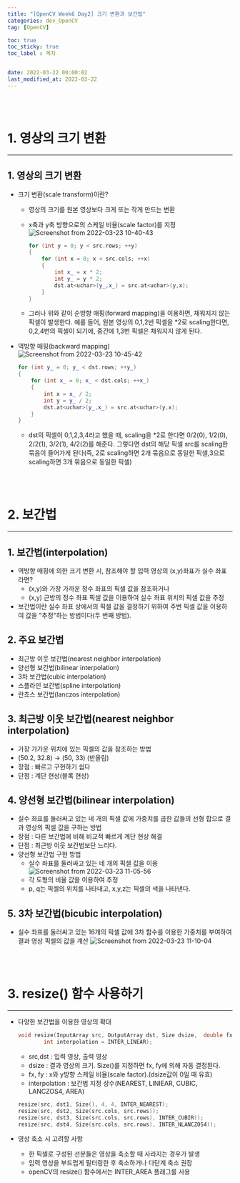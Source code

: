 ```yaml
---
title: "[OpenCV Week6 Day2] 크기 변환과 보간법"
categories: dev_OpenCV
tag: [OpenCV]

toc: true
toc_sticky: true
toc_label : 목차


date: 2022-03-22 00:00:02
last_modified_at: 2022-03-22
---
```

<br>
<br>

# 1. 영상의 크기 변환
---
## 1. 영상의 크기 변환
* 크기 변환(scale transform)이란?
    - 영상의 크기를 원본 영상보다 크게 또는 작게 만드는 변환
    - x축과 y축 방향으로의 스케일 비율(scale factor)를 지정
        ![Screenshot from 2022-03-23 10-40-43](https://user-images.githubusercontent.com/58837749/159604972-169ef6b8-6a5e-4779-96fc-f67a822c45ab.png)

        ```cpp
        for (int y = 0; y < src.rows; ++y)
        {
            for (int x = 0; x < src.cols; ++x)
            {
                int x_ = x * 2;
                int y_ = y * 2;
                dst.at<uchar>(y_,x_) = src.at<uchar>(y,x);
            }
        }
        ```
    
    - 그러나 위와 같이 순방향 매핑(forward mapping)을 이용하면, 채워지지 않는 픽셀이 발생한다. 예를 들어, 원본 영상의 0,1,2번 픽셀을 *2로 scaling한다면, 0,2,4번의 픽셀이 되기에, 중간에 1,3번 픽셀은 채워지지 않게 된다.

* 역방향 매핑(backward mapping)  
    ![Screenshot from 2022-03-23 10-45-42](https://user-images.githubusercontent.com/58837749/159605393-73fda970-e062-4fd9-8418-33bb28169c03.png)

    ```cpp
    for (int y_ = 0; y_ < dst.rows; ++y_)
    {
        for (int x_ = 0; x_ < dst.cols; ++x_)
        {
            int x = x_ / 2;
            int y = y_ / 2;
            dst.at<uchar>(y_,x_) = src.at<uchar>(y,x);
        }
    }
    ```
    
    - dst의 픽셀이 0,1,2,3,4라고 했을 때, scaling을 *2로 한다면 0/2(0), 1/2(0), 2/2(1), 3/2(1), 4/2(2)를 해준다. 그렇다면 dst의 해당 픽셀 src를 scaling한 묶음이 들어가게 된다(즉, 2로 scaling하면 2개 묶음으로 동일한 픽셀,3으로 scaling하면 3개 묶음으로 동일한 픽셀)
 
<br>
<br>

# 2. 보간법
---
## 1. 보간법(interpolation)
* 역방향 매핑에 의한 크기 변환 시, 참조해야 할 입력 영상의 (x,y)좌표가 실수 좌표라면?
    - (x,y)와 가장 가까운 정수 좌표의 픽셀 값을 참조하거나
    - (x,y) 근방의 정수 좌표 픽셀 값을 이용하여 실수 좌표 위치의 픽셀 값을 추정 
* 보간법이란 실수 좌표 상에서의 픽셀 값을 결정하기 위하여 주변 픽셀 값을 이용하여 값을 "추정"하는 방법이다(두 번째 방법).


## 2. 주요 보간법
* 최근방 이웃 보간법(nearest neighbor interpolation)
* 양선형 보간법(bilinear interpolation)
* 3차 보간법(cubic interpolation)
* 스플라인 보간법(spline interpolation)
* 란쵸스 보간법(lanczos interpolation)


## 3. 최근방 이웃 보간법(nearest neighbor interpolation)
* 가장 가가운 위치에 있는 픽셀의 값을 참조하는 방법
* (50.2, 32.8) → (50, 33) (반올림)
* 장점 : 빠르고 구현하기 쉽다
* 단점 : 계단 현상(블록 현상)


## 4. 양선형 보간법(bilinear interpolation)
* 실수 좌표를 둘러싸고 있는 네 개의 픽셀 값에 가중치를 곱한 값들의 선형 합으로 결과 영상의 픽셀 값을 구하는 방법
* 장점 : 다른 보간법에 비해 비교적 빠르게 계단 현상 해결
* 단점 : 최근방 이웃 보간법보단 느리다.
* 양선형 보간법 구현 방법
    - 실수 좌표를 둘러싸고 있는 네 개의 픽셀 값을 이용
        ![Screenshot from 2022-03-23 11-05-56](https://user-images.githubusercontent.com/58837749/159608602-f25c0738-f6fa-4ddf-9321-3192c4d142ee.png)
    - 각 도형의 비율 값을 이용하여 추정
    - p, q는 픽셀의 위치를 나타내고, x,y,z는 픽셀의 색을 나타낸다.


## 5. 3차 보간법(bicubic interpolation)
* 실수 좌표를 둘러싸고 있는 16개의 픽셀 값에 3차 함수를 이용한 가중치를 부여하여 결과 영상 픽셀의 값을 계산
    ![Screenshot from 2022-03-23 11-10-04](https://user-images.githubusercontent.com/58837749/159609596-a0cbeedc-0ef4-4115-a387-4040433313ed.png)

<br>
<br>

# 3. resize() 함수 사용하기
---
* 다양한 보간법을 이용한 영상의 확대
    ```cpp
    void resize(InputArray src, OutputArray dst, Size dsize,  double fx = 0, double fy = 0, 
            int interpolation = INTER_LINEAR);
    ```
    - src,dst : 입력 영상, 출력 영상
    - dsize : 결과 영상의 크기. Size()를 지정하면 fx, fy에 의해 자동 결정된다.
    - fx, fy : x와 y방향 스케일 비율(scale factor).(dsize값이 0일 때 유효)
    - interpolation : 보간법 지정 상수(NEAREST, LINIEAR, CUBIC, LANCZOS4, AREA)
 
    ```cpp
    resize(src, dst1, Size(), 4, 4, INTER_NEAREST);
    resize(src, dst2, Size(src.cols, src.rows));
    resize(src, dst3, Size(src.cols, src.rows), INTER_CUBIR));
    resize(src, dst4, Size(src.cols, src.rows), INTER_NLANCZOS4));
    ```
    
* 영상 축소 시 고려할 사항
    - 한 픽셀로 구성된 선분들은 영상을 축소할 때 사라지는 경우가 발생
    - 입력 영상을 부드럽게 필터링한 후 축소하거나 다단계 축소 권장
    - openCV의 resize() 함수에서는 INTER_AREA 플래그를 사용



